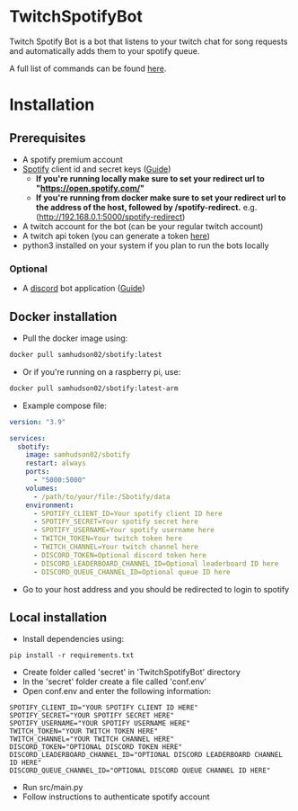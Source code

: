 # TwitchSpotifyBot

Twitch Spotify Bot is a bot that listens to your twitch chat for song requests and automatically
adds them to your spotify queue.

A full list of commands can be found [here](https://pastebin.com/vZ4bNiTn).

# Installation

## Prerequisites

-   A spotify premium account
-   [Spotify](https://developer.spotify.com/dashboard/login) client id and secret keys ([Guide](https://medium.com/@maxtingle/getting-started-with-spotifys-api-spotipy-197c3dc6353b))
    -   **If you're running locally make sure to set your redirect url to "https://open.spotify.com/"**
    -   **If you're running from docker make sure to set your redirect url to the address of the host, followed by /spotify-redirect.** e.g. (http://192.168.0.1:5000/spotify-redirect)
-   A twitch account for the bot (can be your regular twitch account)
-   A twitch api token (you can generate a token [here](https://twitchtokengenerator.com/))
-   python3 installed on your system if you plan to run the bots locally

### Optional

-   A [discord](https://discord.com/developers/applications) bot application ([Guide](https://youtu.be/b61kcgfOm_4?t=35))

## Docker installation

-   Pull the docker image using:

```bash
docker pull samhudson02/sbotify:latest
```

-   Or if you're running on a raspberry pi, use:

```bash
docker pull samhudson02/sbotify:latest-arm
```

-   Example compose file:

```yaml
version: "3.9"

services:
  sbotify:
    image: samhudson02/sbotify
    restart: always
    ports:
      - "5000:5000"
    volumes:
      - /path/to/your/file:/Sbotify/data
    environment:
      - SPOTIFY_CLIENT_ID=Your spotify client ID here
      - SPOTIFY_SECRET=Your spotify secret here
      - SPOTIFY_USERNAME=Your spotify username here
      - TWITCH_TOKEN=Your twitch token here
      - TWITCH_CHANNEL=Your twitch channel here
      - DISCORD_TOKEN=Optional discord token here
      - DISCORD_LEADERBOARD_CHANNEL_ID=Optional leaderboard ID here
      - DISCORD_QUEUE_CHANNEL_ID=Optional queue ID here
```

-   Go to your host address and you should be redirected to login to spotify

## Local installation

-   Install dependencies using:

```
pip install -r requirements.txt
```

-   Create folder called 'secret' in 'TwitchSpotifyBot' directory
-   In the 'secret' folder create a file called 'conf.env'
-   Open conf.env and enter the following information:

```
SPOTIFY_CLIENT_ID="YOUR SPOTIFY CLIENT ID HERE"
SPOTIFY_SECRET="YOUR SPOTIFY SECRET HERE"
SPOTIFY_USERNAME="YOUR SPOTIFY USERNAME HERE"
TWITCH_TOKEN="YOUR TWITCH TOKEN HERE"
TWITCH_CHANNEL="YOUR TWITCH CHANNEL HERE"
DISCORD_TOKEN="OPTIONAL DISCORD TOKEN HERE"
DISCORD_LEADERBOARD_CHANNEL_ID="OPTIONAL DISCORD LEADERBOARD CHANNEL ID HERE"
DISCORD_QUEUE_CHANNEL_ID="OPTIONAL DISCORD QUEUE CHANNEL ID HERE"
```

-   Run src/main.py
-   Follow instructions to authenticate spotify account
